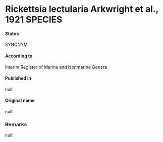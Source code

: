 # Rickettsia lectularia Arkwright et al., 1921 SPECIES

#### Status
SYNONYM

#### According to
Interim Register of Marine and Nonmarine Genera

#### Published in
null

#### Original name
null

### Remarks
null